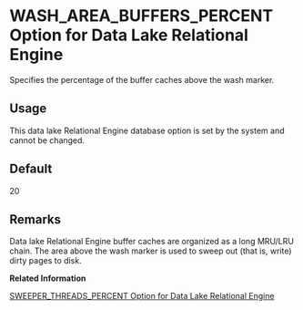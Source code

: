 <!-- loioa667a9e684f21015a87fa925d061b800 -->

# WASH\_AREA\_BUFFERS\_PERCENT Option for Data Lake Relational Engine

Specifies the percentage of the buffer caches above the wash marker.



<a name="loioa667a9e684f21015a87fa925d061b800__section_rv2_mvs_swb"/>

## Usage

This data lake Relational Engine database option is set by the system and cannot be changed.



<a name="loioa667a9e684f21015a87fa925d061b800__iq_refso_1082"/>

## Default

20



<a name="loioa667a9e684f21015a87fa925d061b800__iq_refso_1084"/>

## Remarks

Data lake Relational Engine buffer caches are organized as a long MRU/LRU chain. The area above the wash marker is used to sweep out \(that is, write\) dirty pages to disk.

**Related Information**  


[SWEEPER\_THREADS\_PERCENT Option for Data Lake Relational Engine](sweeper-threads-percent-option-for-data-lake-relational-engine-a65a401.md "Specifies the percentage of data lake Relational Engine threads used to sweep out buffer caches.")

